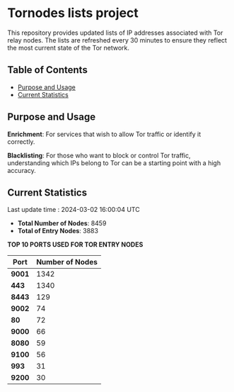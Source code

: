 # Tornodes lists project

This repository provides updated lists of IP addresses associated with Tor relay nodes. The lists are refreshed every 30 minutes to ensure they reflect the most current state of the Tor network.

## Table of Contents

- [Purpose and Usage](#purpose-and-usage)
- [Current Statistics](#current-statistics)


## Purpose and Usage

**Enrichment**: For services that wish to allow Tor traffic or identify it correctly.

**Blacklisting**: For those who want to block or control Tor traffic, understanding which IPs belong to Tor can be a starting point with a high accuracy.

## Current Statistics

Last update time : 2024-03-02 16:00:04 UTC

- **Total Number of Nodes**: 8459
- **Total of Entry Nodes**: 3883

**TOP 10 PORTS USED FOR TOR ENTRY NODES**

| **Port** | **Number of Nodes** |
|------|-----------------|
| **9001**   | 1342  |
| **443**   | 1340  |
| **8443**   | 129  |
| **9002**   | 74  |
| **80**   | 72  |
| **9000**   | 66  |
| **8080**   | 59  |
| **9100**   | 56  |
| **993**   | 31  |
| **9200**   | 30  |

